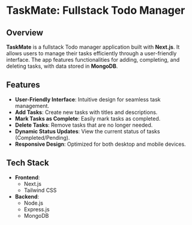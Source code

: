 # TaskMate: Fullstack Todo Manager

## Overview
**TaskMate** is a fullstack Todo manager application built with **Next.js**. It allows users to manage their tasks efficiently through a user-friendly interface. The app features functionalities for adding, completing, and deleting tasks, with data stored in **MongoDB**.

## Features
- **User-Friendly Interface**: Intuitive design for seamless task management.
- **Add Tasks**: Create new tasks with titles and descriptions.
- **Mark Tasks as Complete**: Easily mark tasks as completed.
- **Delete Tasks**: Remove tasks that are no longer needed.
- **Dynamic Status Updates**: View the current status of tasks (Completed/Pending).
- **Responsive Design**: Optimized for both desktop and mobile devices.

## Tech Stack
- **Frontend**: 
  - Next.js
  - Tailwind CSS
- **Backend**: 
  - Node.js
  - Express.js
  - MongoDB

   
